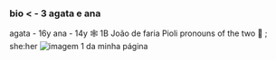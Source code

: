 ###   bio < - 3 agata e ana
  agata - 16y ana - 14y
🕸 1B João de faria Pioli
 pronouns of the two 🌴 ;
        she:her
<img src="https://www.pngkey.com/png/full/111-1110968_wwe-the-rock-png.png" alt="imagem 1 da minha página">
